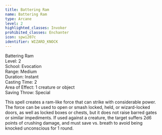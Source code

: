```yaml
---
title: Battering Ram
name: Battering Ram
type: Arcane
level: 2
highlighted_classes: Invoker
prohibited_classes: Enchanter
icon: spwi207c
identifier: WIZARD_KNOCK
---
```

Battering Ram  
Level: 2  
School: Evocation  
Range: Medium  
Duration: Instant  
Casting Time: 2  
Area of Effect: 1 creature or object  
Saving Throw: Special  
  
This spell creates a ram-like force that can strike with considerable power. The force can be used to open or smash locked, held, or wizard-locked doors, as well as locked boxes or chests, but it does not raise barred gates or similar impediments. If used against a creature, the target suffers 2d6 points of crushing damage, and must save vs. breath to avoid being knocked unconscious for 1 round.  

